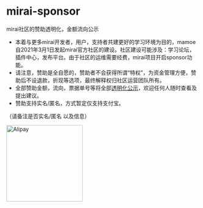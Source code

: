 # mirai-sponsor
mirai社区的赞助透明化，金额流向公示

 - 本着与更多mirai开发者，用户，支持者共建更好的学习环境为目的，mamoe自2021年3月1日发起mirai官方社区的建设。社区建设可能涉及：学习论坛，插件中心，发布平台。由于社区的运维需要经费，mirai项目开启sponsor功能。
- 请注意，赞助是全自愿的，赞助者不会获得所谓“特权”，为资金管理方便，赞助后不设退款，折现等选项，最终解释权归社区运营团队所有。
- 全部赞助金额，流向，票据单号等将全部<a href="CashFlowStatement.MD">透明化公示</a>，欢迎任何人随时查看及提出建议。
- 赞助支持实名/匿名，方式暂定仅支持支付宝。


（请备注是否实名/匿名 以及信息）
<br>

<img src="https://i.loli.net/2021/03/02/rPqxpWmDwbnHdte.png" width="200" alt="Alipay">
